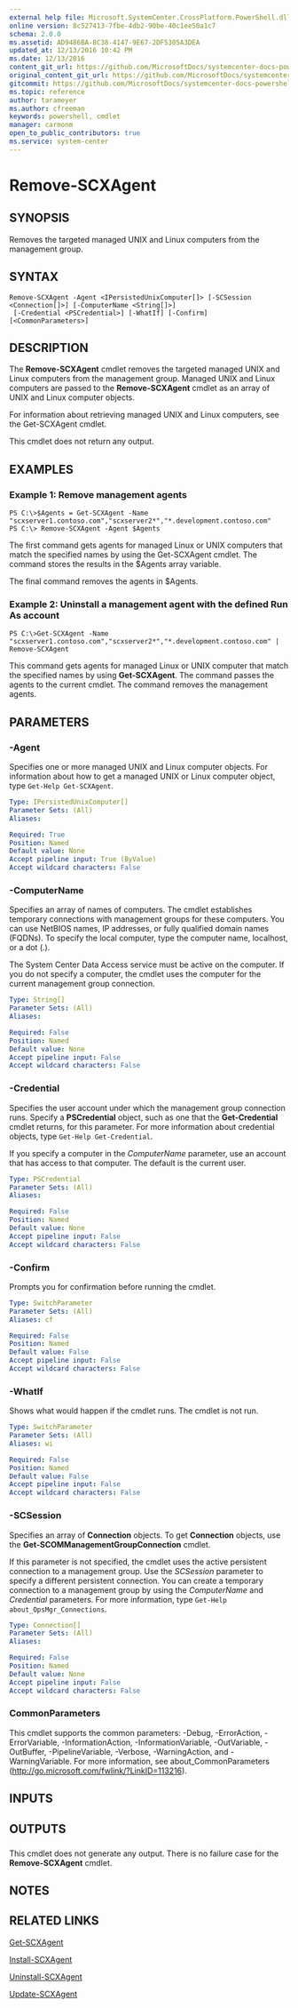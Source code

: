 ```yaml
---
external help file: Microsoft.SystemCenter.CrossPlatform.PowerShell.dll-Help.xml
online version: 8c527413-7fbe-4db2-90be-40c1ee50a1c7
schema: 2.0.0
ms.assetid: AD9486BA-8C38-4147-9E67-2DF5305A3DEA
updated_at: 12/13/2016 10:42 PM
ms.date: 12/13/2016
content_git_url: https://github.com/MicrosoftDocs/systemcenter-docs-powershell/blob/master/systemcenter-cmdlets/OperationsManager/v1/Remove-SCXAgent.md
original_content_git_url: https://github.com/MicrosoftDocs/systemcenter-docs-powershell/blob/master/systemcenter-cmdlets/OperationsManager/v1/Remove-SCXAgent.md
gitcommit: https://github.com/MicrosoftDocs/systemcenter-docs-powershell/blob/ea9507ac2178040476af5407227db8cb97701ea9/systemcenter-cmdlets/OperationsManager/v1/Remove-SCXAgent.md
ms.topic: reference
author: tarameyer
ms.author: cfreeman
keywords: powershell, cmdlet
manager: carmonm
open_to_public_contributors: true
ms.service: system-center
---
```


# Remove-SCXAgent

## SYNOPSIS
Removes the targeted managed UNIX and Linux computers from the management group.

## SYNTAX

```
Remove-SCXAgent -Agent <IPersistedUnixComputer[]> [-SCSession <Connection[]>] [-ComputerName <String[]>]
 [-Credential <PSCredential>] [-WhatIf] [-Confirm] [<CommonParameters>]
```

## DESCRIPTION
The **Remove-SCXAgent** cmdlet removes the targeted managed UNIX and Linux computers from the management group.
Managed UNIX and Linux computers are passed to the **Remove-SCXAgent** cmdlet as an array of UNIX and Linux computer objects.

For information about retrieving managed UNIX and Linux computers, see the Get-SCXAgent cmdlet.

This cmdlet does not return any output.

## EXAMPLES

### Example 1: Remove management agents
```
PS C:\>$Agents = Get-SCXAgent -Name "scxserver1.contoso.com","scxserver2*","*.development.contoso.com"
PS C:\> Remove-SCXAgent -Agent $Agents
```

The first command gets agents for managed Linux or UNIX computers that match the specified names by using the Get-SCXAgent cmdlet.
The command stores the results in the $Agents array variable.

The final command removes the agents in $Agents.

### Example 2: Uninstall a management agent with the defined Run As account
```
PS C:\>Get-SCXAgent -Name "scxserver1.contoso.com","scxserver2*","*.development.contoso.com" | Remove-SCXAgent
```

This command gets agents for managed Linux or UNIX computer that match the specified names by using **Get-SCXAgent**.
The command passes the agents to the current cmdlet.
The command removes the management agents.

## PARAMETERS

### -Agent
Specifies one or more managed UNIX and Linux computer objects.
For information about how to get a managed UNIX or Linux computer object, type `Get-Help Get-SCXAgent`.

```yaml
Type: IPersistedUnixComputer[]
Parameter Sets: (All)
Aliases: 

Required: True
Position: Named
Default value: None
Accept pipeline input: True (ByValue)
Accept wildcard characters: False
```

### -ComputerName
Specifies an array of names of computers.
The cmdlet establishes temporary connections with management groups for these computers.
You can use NetBIOS names, IP addresses, or fully qualified domain names (FQDNs).
To specify the local computer, type the computer name, localhost, or a dot (.).

The System Center Data Access service must be active on the computer.
If you do not specify a computer, the cmdlet uses the computer for the current management group connection.

```yaml
Type: String[]
Parameter Sets: (All)
Aliases: 

Required: False
Position: Named
Default value: None
Accept pipeline input: False
Accept wildcard characters: False
```

### -Credential
Specifies the user account under which the management group connection runs.
Specify a **PSCredential** object, such as one that the **Get-Credential** cmdlet returns, for this parameter.
For more information about credential objects, type `Get-Help Get-Credential`.

If you specify a computer in the *ComputerName* parameter, use an account that has access to that computer.
The default is the current user.

```yaml
Type: PSCredential
Parameter Sets: (All)
Aliases: 

Required: False
Position: Named
Default value: None
Accept pipeline input: False
Accept wildcard characters: False
```

### -Confirm
Prompts you for confirmation before running the cmdlet.

```yaml
Type: SwitchParameter
Parameter Sets: (All)
Aliases: cf

Required: False
Position: Named
Default value: False
Accept pipeline input: False
Accept wildcard characters: False
```

### -WhatIf
Shows what would happen if the cmdlet runs.
The cmdlet is not run.

```yaml
Type: SwitchParameter
Parameter Sets: (All)
Aliases: wi

Required: False
Position: Named
Default value: False
Accept pipeline input: False
Accept wildcard characters: False
```

### -SCSession
Specifies an array of **Connection** objects.
To get **Connection** objects, use the **Get-SCOMManagementGroupConnection** cmdlet.

If this parameter is not specified, the cmdlet uses the active persistent connection to a management group.
Use the *SCSession* parameter to specify a different persistent connection.
You can create a temporary connection to a management group by using the *ComputerName* and *Credential* parameters.
For more information, type `Get-Help about_OpsMgr_Connections`.

```yaml
Type: Connection[]
Parameter Sets: (All)
Aliases: 

Required: False
Position: Named
Default value: None
Accept pipeline input: False
Accept wildcard characters: False
```

### CommonParameters
This cmdlet supports the common parameters: -Debug, -ErrorAction, -ErrorVariable, -InformationAction, -InformationVariable, -OutVariable, -OutBuffer, -PipelineVariable, -Verbose, -WarningAction, and -WarningVariable. For more information, see about_CommonParameters (http://go.microsoft.com/fwlink/?LinkID=113216).

## INPUTS

## OUTPUTS

###  
This cmdlet does not generate any output.
There is no failure case for the **Remove-SCXAgent** cmdlet.

## NOTES

## RELATED LINKS

[Get-SCXAgent](xref:OperationsManager/v1/Get-SCXAgent.md)

[Install-SCXAgent](xref:OperationsManager/v1/Install-SCXAgent.md)

[Uninstall-SCXAgent](xref:OperationsManager/v1/Uninstall-SCXAgent.md)

[Update-SCXAgent](xref:OperationsManager/v1/Update-SCXAgent.md)

